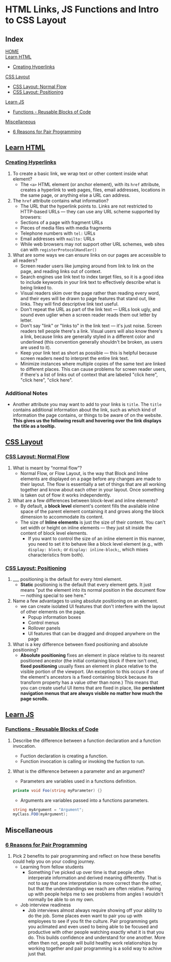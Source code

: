 # HTML Links, JS Functions and Intro to CSS Layout

## Index

[HOME](./README.md)  
[Learn HTML](#learn-html)

- [Creating Hyperlinks](#creating-hyperlinks)

[CSS Layout](#css-layout)

- [CSS Layout: Normal Flow](#css-layout-normal-flow)
- [CSS Layout: Positioning](#css-layout-positioning)

[Learn JS](#learn-js)

- [Functions - Reusable Blocks of Code](#functions---reusable-blocks-of-code)

[Miscellaneous](#miscellaneous)

- [6 Reasons for Pair Programming](#6-reasons-for-pair-programming)

## [Learn HTML](https://developer.mozilla.org/en-US/docs/Learn/HTML)

### [Creating Hyperlinks](https://developer.mozilla.org/en-US/docs/Learn/HTML/Introduction_to_HTML/Creating_hyperlinks)

1. To create a basic link, we wrap text or other content inside what element?
   - The `<a>` HTML element (or anchor element), with its `href` attribute, creates a hyperlink to web pages, files, email addresses, locations in the same page, or anything else a URL can address.
2. The `href` attribute contains what information?
   - The URL that the hyperlink points to. Links are not restricted to HTTP-based URLs — they can use any URL scheme supported by browsers:
   - Sections of a page with fragment URLs
   - Pieces of media files with media fragments
   - Telephone numbers with `tel:` URLs
   - Email addresses with `mailto:` URLs
   - While web browsers may not support other URL schemes, web sites can with `registerProtocolHandler()`
3. What are some ways we can ensure links on our pages are accessible to all readers?
   - Screen reader users like jumping around from link to link on the page, and reading links out of context.
   - Search engines use link text to index target files, so it is a good idea to include keywords in your link text to effectively describe what is being linked to.
   - Visual readers skim over the page rather than reading every word, and their eyes will be drawn to page features that stand out, like links. They will find descriptive link text useful.
   - Don't repeat the URL as part of the link text — URLs look ugly, and sound even uglier when a screen reader reads them out letter by letter.
   - Don't say "link" or "links to" in the link text — it's just noise. Screen readers tell people there's a link. Visual users will also know there's a link, because links are generally styled in a different color and underlined (this convention generally shouldn't be broken, as users are used to it).
   - Keep your link text as short as possible — this is helpful because screen readers need to interpret the entire link text.
   - Minimize instances where multiple copies of the same text are linked to different places. This can cause problems for screen reader users, if there's a list of links out of context that are labeled "click here", "click here", "click here".

### Additional Notes

- Another attribute you may want to add to your links is `title`. The `title` contains additional information about the link, such as which kind of information the page contains, or things to be aware of on the website. **This gives us the following result and hovering over the link displays the title as a tooltip.**

## [CSS Layout](https://developer.mozilla.org/en-US/docs/Learn/CSS/CSS_layout)

### [CSS Layout: Normal Flow](https://developer.mozilla.org/en-US/docs/Learn/CSS/CSS_layout/Normal_Flow)

1. What is meant by “normal flow”?
   - Normal Flow, or Flow Layout, is the way that Block and Inline elements are displayed on a page before any changes are made to their layout. The flow is essentially a set of things that are all working together and know about each other in your layout. Once something is taken out of flow it works independently.
2. What are a few differences between block-level and inline elements?
   - By default, a **block level** element's content fills the available inline space of the parent element containing it and grows along the block dimension to accommodate its content.
   - The size of **Inline elements** is just the size of their content. You can't set width or height on inline elements — they just sit inside the content of block level elements.
     - If you want to control the size of an inline element in this manner, you need to set it to behave like a block level element (e.g., with `display: block;` or `display: inline-block;`, which mixes characteristics from both).

### [CSS Layout: Positioning](https://developer.mozilla.org/en-US/docs/Learn/CSS/CSS_layout/Positioning)

1. ___ positioning is the default for every html element.
   - **Static** positioning is the default that every element gets. It just means "put the element into its normal position in the document flow — nothing special to see here."
2. Name a few advantages to using absolute positioning on an element.
   - we can create isolated UI features that don't interfere with the layout of other elements on the page.
     - Popup information boxes
     - Control menus
     - Rollover panels
     - UI features that can be dragged and dropped anywhere on the page
3. What is a key difference between fixed positioning and absolute positioning?
   - **Absolute positioning** fixes an element in place relative to its nearest positioned ancestor (the initial containing block if there isn't one), **fixed positioning** usually fixes an element in place relative to the visible portion of the viewport. (An exception to this occurs if one of the element's ancestors is a fixed containing block because its transform property has a value other than none.) This means that you can create useful UI items that are fixed in place, like **persistent navigation menus that are always visible no matter how much the page scrolls.**

## [Learn JS](https://developer.mozilla.org/en-US/docs/Learn/JavaScript)

### [Functions - Reusable Blocks of Code](https://developer.mozilla.org/en-US/docs/Learn/JavaScript/Building_blocks/Functions)

1. Describe the difference between a function declaration and a function invocation.
   - Fuction declaration is creating a function.
   - Function invocation is calling or invoking the fuction to run.
2. What is the difference between a parameter and an argument?
   - Parameters are variables used in a functions definition.

   ```C#
   private void Foo(string myParameter) {}
   ```

   - Arguments are variables passed into a functions parameters.

   ```C#
   string myArgument = "Argument";
   myClass.FOO(myArgument);
   ```

## Miscellaneous

### [6 Reasons for Pair Programming](https://www.codefellows.org/blog/6-reasons-for-pair-programming/)

1. Pick 2 benefits to pair programming and reflect on how these benefits could help you on your coding journey.
   - Learning from fellow students
     - Something I've picked up over time is that people often interperate information and derived meaning differently.  That is not to say that one interpretation is more correct than the other, but that the understandings we reach are often relative.  Pairing up with people helps me to see problems from angles I wouldn't normally be able to on my own.
   - Job interview readiness
     - Job interviews almost always require showing off your ability to do the job.  Some places even want to pair you up with employees to see if you fit the culture.  Pair programming gets you aclimated and even used to being able to be focused and productive with other people watching exactly what it is that you do.  This builds confidence and understand for one another.  More often then not, people will build healthy work relationships by working together and pair programming is a solid way to achive just that.
